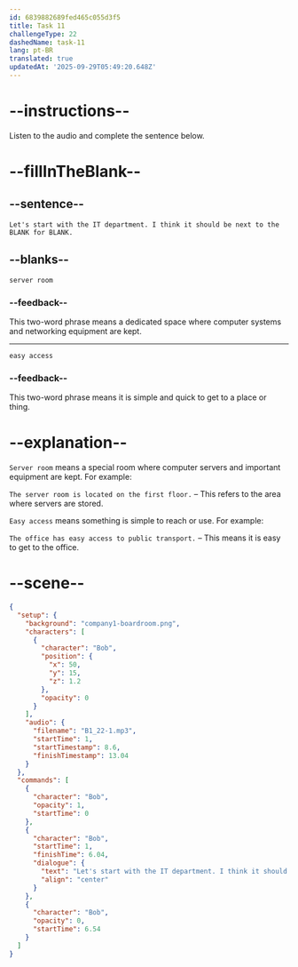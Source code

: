 ```yaml
---
id: 6839882689fed465c055d3f5
title: Task 11
challengeType: 22
dashedName: task-11
lang: pt-BR
translated: true
updatedAt: '2025-09-29T05:49:20.648Z'
---
```


<!-- (Audio) Bob: Let's start with the IT department. I think it should be next to the server room for easy access. -->

# --instructions--

Listen to the audio and complete the sentence below.

# --fillInTheBlank--

## --sentence--

`Let's start with the IT department. I think it should be next to the BLANK for BLANK.`

## --blanks--

`server room`

### --feedback--

This two-word phrase means a dedicated space where computer systems and networking equipment are kept.

---

`easy access`

### --feedback--

This two-word phrase means it is simple and quick to get to a place or thing.

# --explanation--

`Server room` means a special room where computer servers and important equipment are kept. For example:

`The server room is located on the first floor.` – This refers to the area where servers are stored.

`Easy access` means something is simple to reach or use. For example:

`The office has easy access to public transport.` – This means it is easy to get to the office.

# --scene--

```json
{
  "setup": {
    "background": "company1-boardroom.png",
    "characters": [
      {
        "character": "Bob",
        "position": {
          "x": 50,
          "y": 15,
          "z": 1.2
        },
        "opacity": 0
      }
    ],
    "audio": {
      "filename": "B1_22-1.mp3",
      "startTime": 1,
      "startTimestamp": 8.6,
      "finishTimestamp": 13.04
    }
  },
  "commands": [
    {
      "character": "Bob",
      "opacity": 1,
      "startTime": 0
    },
    {
      "character": "Bob",
      "startTime": 1,
      "finishTime": 6.04,
      "dialogue": {
        "text": "Let's start with the IT department. I think it should be next to the server room for easy access.",
        "align": "center"
      }
    },
    {
      "character": "Bob",
      "opacity": 0,
      "startTime": 6.54
    }
  ]
}
```
